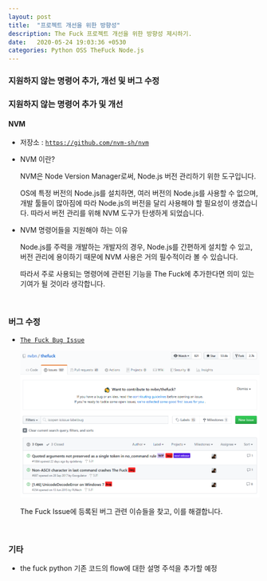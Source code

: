 ```yaml
---
layout: post
title:  "프로젝트 개선을 위한 방향성"
description: The Fuck 프로젝트 개선을 위한 방향성 제시하기.
date:   2020-05-24 19:03:36 +0530
categories: Python OSS TheFuck Node.js
---
```


### 지원하지 않는 명령어 추가, 개선 및 버그 수정

### 지원하지 않는 명령어 추가 및 개선

#### NVM

 - 저장소 : [`https://github.com/nvm-sh/nvm`](https://github.com/nvm-sh/nvm)

 - NVM 이란?

    NVM은 Node Version Manager로써, Node.js 버전 관리하기 위한 도구입니다.

    OS에 특정 버전의 Node.js를 설치하면, 여러 버전의 Node.js를 사용할 수 없으며, 개발 툴들이 많아짐에 따라 Node.js의 버전을 달리 사용해야 할 필요성이 생겼습니다. 따라서 버전 관리를 위해 NVM 도구가 탄생하게 되었습니다.

 - NVM 명령어들을 지원해야 하는 이유

    Node.js를 주력을 개발하는 개발자의 경우, Node.js를 간편하게 설치할 수 있고, 버전 관리에 용이하기 때문에 NVM 사용은 거의 필수적이라 볼 수 있습니다. 

    따라서 주로 사용되는 명령어에 관련된 기능을 The Fuck에 추가한다면 의미 있는 기여가 될 것이라 생각합니다.

&nbsp;&nbsp;&nbsp;&nbsp;

### 버그 수정

 - [`The Fuck Bug Issue`](https://github.com/nvbn/thefuck/issues?q=is%3Aopen+is%3Aissue+label%3Abug)

   ![The Fuck Bug Issue Image](https://raw.githubusercontent.com/Jokuna/Jokuna.github.io/master/openbug.png)
   
   The Fuck Issue에 등록된 버그 관련 이슈들을 찾고, 이를 해결합니다.

&nbsp;&nbsp;&nbsp;&nbsp;

### 기타

   - the fuck python 기존 코드의 flow에 대한 설명 주석을 추가할 예정

&nbsp;&nbsp;&nbsp;&nbsp;